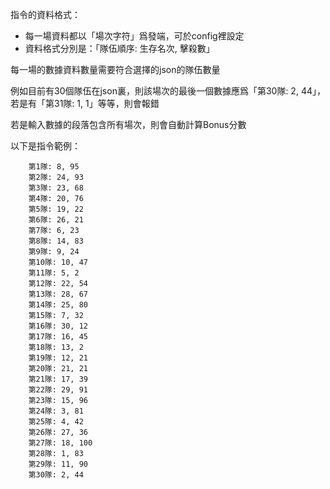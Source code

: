 指令的資料格式：
- 每一場資料都以「場次字符」爲發端，可於config裡設定
- 資料格式分別是：「隊伍順序: 生存名次, 擊殺數」

每一場的數據資料數量需要符合選擇的json的隊伍數量

例如目前有30個隊伍在json裏，則該場次的最後一個數據應爲「第30隊: 2, 44」，若是有「第31隊: 1, 1」等等，則會報錯

若是輸入數據的段落包含所有場次，則會自動計算Bonus分數

以下是指令範例：
```    >i 一
    第1隊: 8, 95
    第2隊: 24, 93
    第3隊: 23, 68
    第4隊: 20, 76
    第5隊: 19, 22
    第6隊: 26, 21
    第7隊: 6, 23
    第8隊: 14, 83
    第9隊: 9, 24
    第10隊: 10, 47
    第11隊: 5, 2
    第12隊: 22, 54
    第13隊: 28, 67
    第14隊: 25, 80
    第15隊: 7, 32
    第16隊: 30, 12
    第17隊: 16, 45
    第18隊: 13, 2
    第19隊: 12, 21
    第20隊: 21, 21
    第21隊: 17, 39
    第22隊: 29, 91
    第23隊: 15, 96
    第24隊: 3, 81
    第25隊: 4, 42
    第26隊: 27, 36
    第27隊: 18, 100
    第28隊: 1, 83
    第29隊: 11, 90
    第30隊: 2, 44
```
